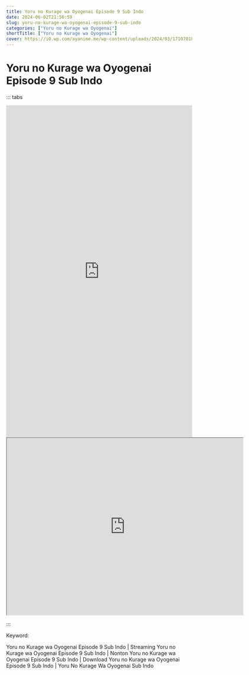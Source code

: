 ```yaml
---
title: Yoru no Kurage wa Oyogenai Episode 9 Sub Indo
date: 2024-06-02T21:56:59
slug: yoru-no-kurage-wa-oyogenai-episode-9-sub-indo
categories: ["Yoru no Kurage wa Oyogenai"]
shortTitle: ["Yoru no Kurage wa Oyogenai"]
cover: https://i0.wp.com/ayanime.me/wp-content/uploads/2024/03/1710701829-6268-141827.jpg
---
```


# Yoru no Kurage wa Oyogenai Episode 9 Sub Indo
::: tabs

<iframe src="https://play.ayanime.me/include/fluidplayer/fluidplayer.php?VideoSrc1=https%3A%2F%2Fdrive.google.com%2Ffile%2Fd%2F1vmYbRYEE_uTDiTyHnvbyq4vo5GhQxO3J%2Fpreview&VideoType1=video%2Fmp4&VideoQuality1=480p&VideoSrc2=https%3A%2F%2Fdrive.google.com%2Ffile%2Fd%2F1G1rb-6XpRvx_nDXVagDOkQL8oIzebRKA%2Fpreview&VideoType2=video%2Fmp4&VideoQuality2=720p&VideoSrc3=https%3A%2F%2Fdrive.google.com%2Ffile%2Fd%2F1TifPj6DOaO0E-E5P-f_nKc4YT9hDYl9O%2Fpreview&VideoType3=video%2Fmp4&VideoQuality3=1080p&VideoSrc4=&VideoType4=&VideoQuality4=&VideoPoster=&VideoTrack1=&kind1=&srclang1=&label1=&default1=&VideoTrack2=&kind2=&srclang2=&label2=&default2=&player=fluid+player&server=Drive+API&api=&width=100%25&height=900px" frameborder="0" width="100%" height="900px" allowfullscreen="allowfullscreen" scrolling="no"></iframe>
<iframe src="https://drive.google.com/file/d/1TifPj6DOaO0E-E5P-f_nKc4YT9hDYl9O/preview" width="640" height="480" allow="accelerometer; autoplay; encrypted-media; gyroscope; fullscreen; picture-in-picture" scrolling="no" seamless="" sandbox="allow-same-origin allow-scripts"></iframe>

:::

Keyword:
<p>Yoru no Kurage wa Oyogenai Episode 9 Sub Indo | Streaming Yoru no Kurage wa Oyogenai Episode 9 Sub Indo | Nonton Yoru no Kurage wa Oyogenai Episode 9 Sub Indo | Download Yoru no Kurage wa Oyogenai Episode 9 Sub Indo | Yoru No Kurage Wa Oyogenai Sub Indo</p>

